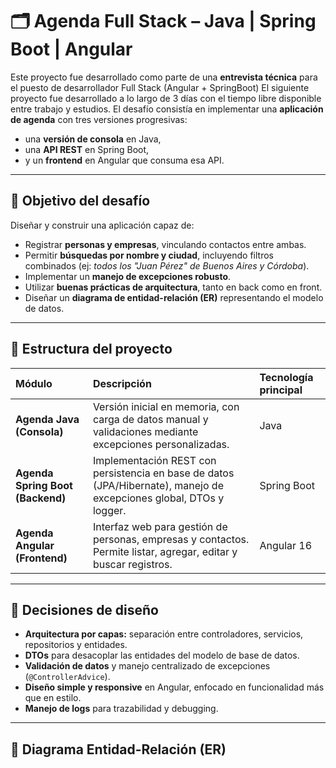 # 🗂️ Agenda Full Stack – Java | Spring Boot | Angular

Este proyecto fue desarrollado como parte de una **entrevista técnica** para el puesto de desarrollador Full Stack (Angular + SpringBoot)
El siguiente proyecto fue desarrollado a lo largo de 3 días con el tiempo libre disponible entre trabajo y estudios.
El desafío consistía en implementar una **aplicación de agenda** con tres versiones progresivas:  
- una **versión de consola** en Java,  
- una **API REST** en Spring Boot,  
- y un **frontend** en Angular que consuma esa API.

---

## 🚀 Objetivo del desafío

Diseñar y construir una aplicación capaz de:
- Registrar **personas y empresas**, vinculando contactos entre ambas.  
- Permitir **búsquedas por nombre y ciudad**, incluyendo filtros combinados (ej: *todos los "Juan Pérez" de Buenos Aires y Córdoba*).  
- Implementar un **manejo de excepciones robusto**.  
- Utilizar **buenas prácticas de arquitectura**, tanto en back como en front.  
- Diseñar un **diagrama de entidad-relación (ER)** representando el modelo de datos.

---

## 🧩 Estructura del proyecto

| Módulo | Descripción | Tecnología principal |
|:--|:--|:--|
| **Agenda Java (Consola)** | Versión inicial en memoria, con carga de datos manual y validaciones mediante excepciones personalizadas. | Java |
| **Agenda Spring Boot (Backend)** | Implementación REST con persistencia en base de datos (JPA/Hibernate), manejo de excepciones global, DTOs y logger. | Spring Boot |
| **Agenda Angular (Frontend)** | Interfaz web para gestión de personas, empresas y contactos. Permite listar, agregar, editar y buscar registros. | Angular 16 |

---

## 🧠 Decisiones de diseño

- **Arquitectura por capas:** separación entre controladores, servicios, repositorios y entidades.  
- **DTOs** para desacoplar las entidades del modelo de base de datos.  
- **Validación de datos** y manejo centralizado de excepciones (`@ControllerAdvice`).  
- **Diseño simple y responsive** en Angular, enfocado en funcionalidad más que en estilo.  
- **Manejo de logs** para trazabilidad y debugging.

---

## 🧮 Diagrama Entidad-Relación (ER)

